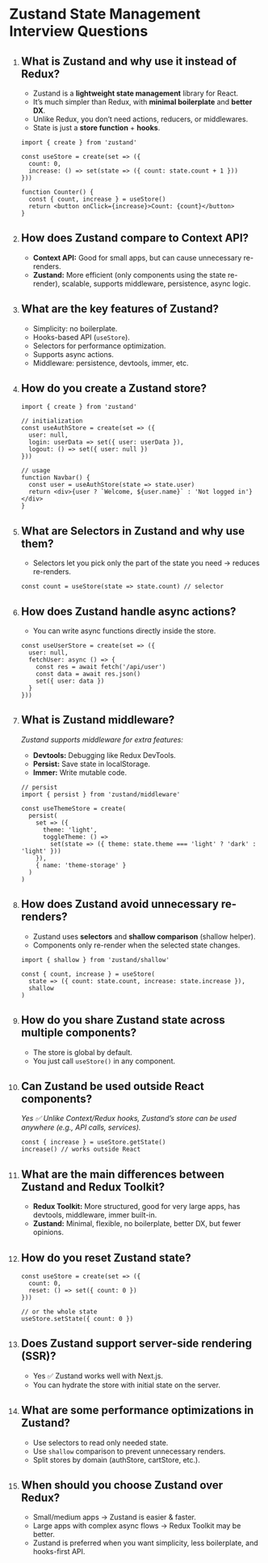 # Zustand State Management Interview Questions

1. ## **What is Zustand and why use it instead of Redux?**

   - Zustand is a **lightweight state management** library for React.
   - It’s much simpler than Redux, with **minimal boilerplate** and **better
     DX**.
   - Unlike Redux, you don’t need actions, reducers, or middlewares.
   - State is just a **store function** + **hooks**.

   ```tsxx
   import { create } from 'zustand'

   const useStore = create(set => ({
     count: 0,
     increase: () => set(state => ({ count: state.count + 1 }))
   }))

   function Counter() {
     const { count, increase } = useStore()
     return <button onClick={increase}>Count: {count}</button>
   }
   ```

2. ## **How does Zustand compare to Context API?**

   - **Context API:** Good for small apps, but can cause unnecessary re-renders.
   - **Zustand:** More efficient (only components using the state re-render),
     scalable, supports middleware, persistence, async logic.

3. ## **What are the key features of Zustand?**

   - Simplicity: no boilerplate.
   - Hooks-based API (`useStore`).
   - Selectors for performance optimization.
   - Supports async actions.
   - Middleware: persistence, devtools, immer, etc.

4. ## **How do you create a Zustand store?**

   ```tsxx
   import { create } from 'zustand'

   // initialization
   const useAuthStore = create(set => ({
     user: null,
     login: userData => set({ user: userData }),
     logout: () => set({ user: null })
   }))

   // usage
   function Navbar() {
     const user = useAuthStore(state => state.user)
     return <div>{user ? `Welcome, ${user.name}` : 'Not logged in'}</div>
   }
   ```

5. ## **What are Selectors in Zustand and why use them?**

   - Selectors let you pick only the part of the state you need → reduces
     re-renders.

   ```tsx
   const count = useStore(state => state.count) // selector
   ```

6. ## **How does Zustand handle async actions?**

   - You can write async functions directly inside the store.

   ```tsx
   const useUserStore = create(set => ({
     user: null,
     fetchUser: async () => {
       const res = await fetch('/api/user')
       const data = await res.json()
       set({ user: data })
     }
   }))
   ```

7. ## **What is Zustand middleware?**

   _Zustand supports middleware for extra features:_

   - **Devtools:** Debugging like Redux DevTools.
   - **Persist:** Save state in localStorage.
   - **Immer:** Write mutable code.

   ```tsx
   // persist
   import { persist } from 'zustand/middleware'

   const useThemeStore = create(
     persist(
       set => ({
         theme: 'light',
         toggleTheme: () =>
           set(state => ({ theme: state.theme === 'light' ? 'dark' : 'light' }))
       }),
       { name: 'theme-storage' }
     )
   )
   ```

8. ## **How does Zustand avoid unnecessary re-renders?**

   - Zustand uses **selectors** and **shallow comparison** (shallow helper).
   - Components only re-render when the selected state changes.

   ```tsx
   import { shallow } from 'zustand/shallow'

   const { count, increase } = useStore(
     state => ({ count: state.count, increase: state.increase }),
     shallow
   )
   ```

9. ## **How do you share Zustand state across multiple components?**

   - The store is global by default.
   - You just call `useStore()` in any component.

10. ## **Can Zustand be used outside React components?**

    _Yes ✅ Unlike Context/Redux hooks, Zustand’s store can be used anywhere
    (e.g., API calls, services)._

    ```tsx
    const { increase } = useStore.getState()
    increase() // works outside React
    ```

11. ## **What are the main differences between Zustand and Redux Toolkit?**

    - **Redux Toolkit:** More structured, good for very large apps, has
      devtools, middleware, immer built-in.
    - **Zustand:** Minimal, flexible, no boilerplate, better DX, but fewer
      opinions.

12. ## **How do you reset Zustand state?**

    ```tsx
    const useStore = create(set => ({
      count: 0,
      reset: () => set({ count: 0 })
    }))

    // or the whole state
    useStore.setState({ count: 0 })
    ```

13. ## **Does Zustand support server-side rendering (SSR)?**

    - Yes ✅ Zustand works well with Next.js.
    - You can hydrate the store with initial state on the server.

14. ## **What are some performance optimizations in Zustand?**

    - Use selectors to read only needed state.
    - Use `shallow` comparison to prevent unnecessary renders.
    - Split stores by domain (authStore, cartStore, etc.).

15. ## **When should you choose Zustand over Redux?**

    - Small/medium apps → Zustand is easier & faster.
    - Large apps with complex async flows → Redux Toolkit may be better.
    - Zustand is preferred when you want simplicity, less boilerplate, and
      hooks-first API.
